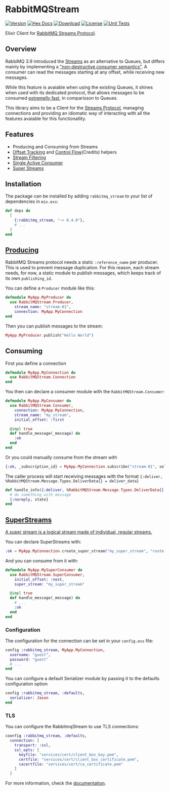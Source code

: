 # RabbitMQStream

[![Version](https://img.shields.io/hexpm/v/rabbitmq_stream.svg)](https://hex.pm/packages/rabbitmq_stream)
[![Hex Docs](https://img.shields.io/badge/hex-docs-lightgreen.svg)](https://hexdocs.pm/rabbitmq_stream/)
[![Download](https://img.shields.io/hexpm/dt/rabbitmq_stream.svg)](https://hex.pm/packages/rabbitmq_stream)
[![License](https://img.shields.io/badge/License-MIT-blue.svg)](https://opensource.org/licenses/MIT)
[![Unit Tests](https://github.com/VictorGaiva/rabbitmq-stream/actions/workflows/ci.yaml/badge.svg)](https://github.com/VictorGaiva/rabbitmq-stream/actions)

Elixir Client for [RabbitMQ Streams Protocol](https://www.rabbitmq.com/streams.html).

## Overview

RabbiMQ 3.9 introduced the [Streams](https://www.youtube.com/watch?v=PnmGoMiaJhE) as an alternative to Queues, but differs mainly by implementing a ["non-destructive consumer semantics"](https://www.rabbitmq.com/docs/streams#overview). A consumer can read the messages starting at any offset, while receiving new messages.

While this feature is avaiable when using the existing Queues, it shines when used with its dedicated protocol, that allows messages to be consumed [extremelly fast](https://youtu.be/PnmGoMiaJhE?si=oHBaa6ml1dGewuvT&t=1125), in comparisson to Queues.

This library aims to be a Client for the [Streams Protocol](https://www.rabbitmq.com/docs/stream), managing connections and providing an idiomatic way of interacting with all the features avaiable for this functionallity.

## Features

- Producing and Consuming from Streams
- [Offset Tracking](https://www.rabbitmq.com/blog/2021/09/13/rabbitmq-streams-offset-tracking) and [Control Flow](https://www.rabbitmq.com/docs/stream#flow-control)(Credits) helpers
- [Stream Filtering](https://www.rabbitmq.com/blog/2023/10/16/stream-filtering)
- [Single Active Consumer](https://www.rabbitmq.com/blog/2022/07/05/rabbitmq-3-11-feature-preview-single-active-consumer-for-streams)
- [Super Streams](https://www.rabbitmq.com/blog/2022/07/13/rabbitmq-3-11-feature-preview-super-streams)

## Installation

The package can be installed by adding `rabbitmq_stream` to your list of dependencies in `mix.exs`:

```elixir
def deps do
  [
    {:rabbitmq_stream, "~> 0.4.0"},
    # ...
  ]
end
```

## [Producing](https://github.com/VictorGaiva/rabbitmq-stream/blob/main/guides/concepts/producing.md)

RabbitMQ Streams protocol needs a static `:reference_name` per producer. This is used to prevent message duplication. For this reason, each stream needs, for now, a static module to publish messages, which keeps track of its own `publishing_id`.

You can define a `Producer` module like this:

```elixir
defmodule MyApp.MyProducer do
  use RabbitMQStream.Producer,
    stream_name: "stream-01",
    connection: MyApp.MyConnection
end
```

Then you can publish messages to the stream:

```elixir
MyApp.MyProducer.publish("Hello World")
```

## Consuming

First you define a connection

```elixir
defmodule MyApp.MyConnection do
  use RabbitMQStream.Connection
end
```

You then can declare a consumer module with the `RabbitMQStream.Consumer`:

```elixir
defmodule MyApp.MyConsumer do
  use RabbitMQStream.Consumer,
    connection: MyApp.MyConnection,
    stream_name: "my_stream",
    initial_offset: :first

  @impl true
  def handle_message(_message) do
    :ok
  end
end
```

Or you could manually consume from the stream with

```elixir
{:ok, _subscription_id} = MyApp.MyConnection.subscribe("stream-01", self(), :next, 999)
```

The caller process will start receiving messages with the format `{:deliver, %RabbitMQStream.Message.Types.DeliverData{} = deliver_data}`

```elixir
def handle_info({:deliver, %RabbitMQStream.Message.Types.DeliverData{} = deliver_data}, state) do
  # do something with message
  {:noreply, state}
end
```

## [SuperStreams](https://github.com/VictorGaiva/rabbitmq-stream/blob/main/guides/concepts/super-streams.md)

[A super stream is a logical stream made of individual, regular streams.](https://www.rabbitmq.com/blog/2022/07/13/rabbitmq-3-11-feature-preview-super-streams)

You can declare SuperStreams with:

```elixir
:ok = MyApp.MyConnection.create_super_stream("my_super_stream", "route-A": ["stream-01", "stream-02"], "route-B": ["stream-03"])
```

And you can consume from it with:

```elixir
defmodule MyApp.MySuperConsumer do
  use RabbitMQStream.SuperConsumer,
    initial_offset: :next,
    super_stream: "my_super_stream"

  @impl true
  def handle_message(_message) do
    # ...
    :ok
  end
end
```

### Configuration

The configuration for the connection can be set in your `config.exs` file:

```elixir
config :rabbitmq_stream, MyApp.MyConnection,
  username: "guest",
  password: "guest"
  # ...
end

```

You can configure a default Serializer module by passing it to the defaults configuration option

```elixir
config :rabbitmq_stream, :defaults,
  serializer: Jason
end
```

### TLS

You can configure the RabbitmqStream to use TLS connections:

```elixir
coonfig :rabbitmq_stream, :defaults,
  connection: [
    transport: :ssl,
    ssl_opts: [
      keyfile: "services/cert/client_box_key.pem",
      certfile: "services/cert/client_box_certificate.pem",
      cacertfile: "services/cert/ca_certificate.pem"
    ]
  ]
```

For more information, check the [documentation](https://hexdocs.pm/rabbitmq_stream/).
